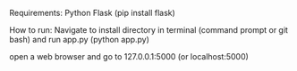 Requirements:
Python
Flask (pip install flask)

How to run:
Navigate to install directory in terminal (command prompt or git bash) and run app.py (python app.py)

open a web browser and go to 127.0.0.1:5000 (or localhost:5000)
